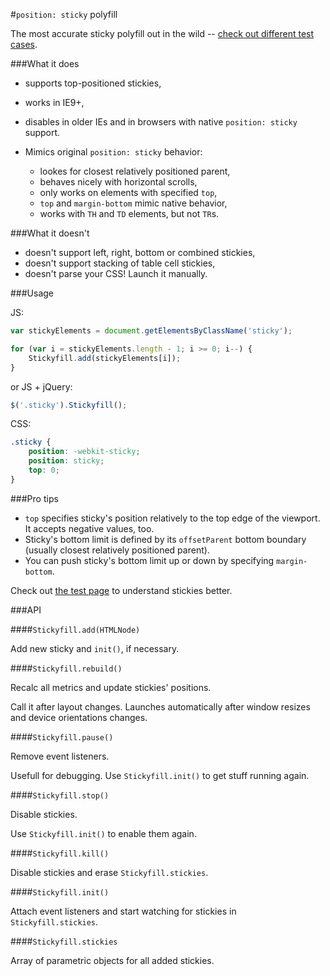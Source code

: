#`position: sticky` polyfill

The most accurate sticky polyfill out in the wild -- [check out different test cases](http://wilddeer.github.io/stickyfill/test/).

###What it does

- supports top-positioned stickies,
- works in IE9+,
- disables in older IEs and in browsers with native `position: sticky` support.
- Mimics original `position: sticky` behavior:

	- lookes for closest relatively positioned parent,
	- behaves nicely with horizontal scrolls,
	- only works on elements with specified `top`,
	- `top` and `margin-bottom` mimic native behavior,
	- works with `TH` and `TD` elements, but not `TR`s.

###What it doesn't

- doesn't support left, right, bottom or combined stickies,
- doesn't support stacking of table cell stickies,
- doesn't parse your CSS! Launch it manually.

###Usage

JS:

```js
var stickyElements = document.getElementsByClassName('sticky');

for (var i = stickyElements.length - 1; i >= 0; i--) {
    Stickyfill.add(stickyElements[i]);
}
```

or JS + jQuery:

```js
$('.sticky').Stickyfill();
```

CSS:

```css
.sticky {
    position: -webkit-sticky;
    position: sticky;
    top: 0;
}
```

###Pro tips

- `top` specifies sticky's position relatively to the top edge of the viewport. It accepts negative values, too.
- Sticky's bottom limit is defined by its `offsetParent` bottom boundary (usually closest relatively positioned parent).
- You can push sticky's bottom limit up or down by specifying `margin-bottom`.

Check out [the test page](http://wilddeer.github.io/stickyfill/test/) to understand stickies better.

###API

####`Stickyfill.add(HTMLNode)`

Add new sticky and `init()`, if necessary.

####`Stickyfill.rebuild()`

Recalc all metrics and update stickies' positions.

Call it after layout changes. Launches automatically after window resizes and device orientations changes.

####`Stickyfill.pause()`

Remove event listeners.

Usefull for debugging. Use `Stickyfill.init()` to get stuff running again.

####`Stickyfill.stop()`

Disable stickies.

Use `Stickyfill.init()` to enable them again.

####`Stickyfill.kill()`

Disable stickies and erase `Stickyfill.stickies`.

####`Stickyfill.init()`

Attach event listeners and start watching for stickies in `Stickyfill.stickies`.

####`Stickyfill.stickies`

Array of parametric objects for all added stickies.
